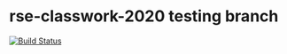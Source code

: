 # rse-classwork-2020 testing branch

[![Build Status](https://travis-ci.com/ayoubbenc/rse-classwork-2020.svg?branch=main)](https://travis-ci.com/ayoubbenc/rse-classwork-2020)
